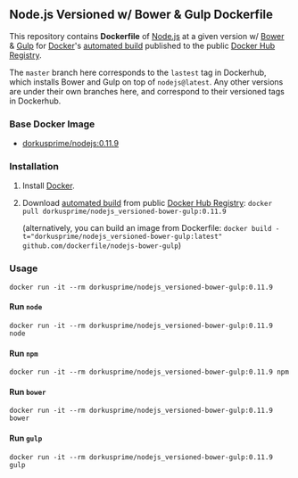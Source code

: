 ## Node.js Versioned w/ Bower & Gulp Dockerfile


This repository contains **Dockerfile** of [Node.js](http://nodejs.org/) at a given version w/ [Bower](http://bower.io/) & [Gulp](http://gulpjs.com/) for [Docker](https://www.docker.com/)'s [automated build](https://registry.hub.docker.com/u/dorkusprime/nodejs_versioned-bower-gulp/) published to the public [Docker Hub Registry](https://registry.hub.docker.com/).

The `master` branch here corresponds to the `lastest` tag in Dockerhub, which installs Bower and Gulp on top of `nodejs@latest`. Any other versions are under their own branches here, and correspond to their versioned tags in Dockerhub.

### Base Docker Image

* [dorkusprime/nodejs:0.11.9](https://registry.hub.docker.com/u/dorkusprime/nodejs/)


### Installation

1. Install [Docker](https://www.docker.com/).

2. Download [automated build](https://registry.hub.docker.com/u/dorkusprime/nodejs_versioned-bower-gulp/) from public [Docker Hub Registry](https://registry.hub.docker.com/): `docker pull dorkusprime/nodejs_versioned-bower-gulp:0.11.9`

   (alternatively, you can build an image from Dockerfile: `docker build -t="dorkusprime/nodejs_versioned-bower-gulp:latest" github.com/dockerfile/nodejs-bower-gulp`)


### Usage

    docker run -it --rm dorkusprime/nodejs_versioned-bower-gulp:0.11.9

#### Run `node`

    docker run -it --rm dorkusprime/nodejs_versioned-bower-gulp:0.11.9 node

#### Run `npm`

    docker run -it --rm dorkusprime/nodejs_versioned-bower-gulp:0.11.9 npm

#### Run `bower`

    docker run -it --rm dorkusprime/nodejs_versioned-bower-gulp:0.11.9 bower

#### Run `gulp`

    docker run -it --rm dorkusprime/nodejs_versioned-bower-gulp:0.11.9 gulp
